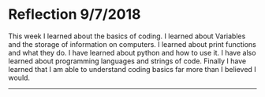 # Reflection 9/7/2018

This week I learned about the basics of coding. I learned about Variables and the storage of information on computers. I learned about print functions and what they do. I have learned about python and how to use it. I have also learned about programming languages and strings of code. Finally I have learned that I am able to understand coding basics far more than I believed I would. 

---
